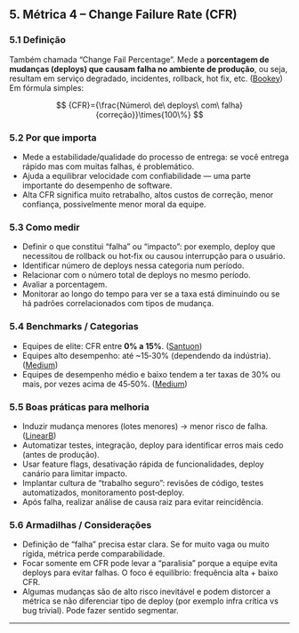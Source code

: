 
## 5. Métrica 4 – Change Failure Rate (CFR)

### 5.1 Definição

Também chamada “Change Fail Percentage”. Mede a **porcentagem de mudanças (deploys) que causam falha no ambiente de produção**, ou seja, resultam em serviço degradado, incidentes, rollback, hot fix, etc. ([Bookey][1])
Em fórmula simples:



```math

{CFR}={\frac{Número\ de\ deploys\ com\ falha} {correção}}\times{100\%}

```

### 5.2 Por que importa

* Mede a estabilidade/qualidade do processo de entrega: se você entrega rápido mas com muitas falhas, é problemático.
* Ajuda a equilibrar velocidade com confiabilidade — uma parte importante do desempenho de software.
* Alta CFR significa muito retrabalho, altos custos de correção, menor confiança, possivelmente menor moral da equipe.

### 5.3 Como medir

* Definir o que constitui “falha” ou “impacto”: por exemplo, deploy que necessitou de rollback ou hot‐fix ou causou interrupção para o usuário.
* Identificar número de deploys nessa categoria num período.
* Relacionar com o número total de deploys no mesmo período.
* Avaliar a porcentagem.
* Monitorar ao longo do tempo para ver se a taxa está diminuindo ou se há padrões correlacionados com tipos de mudança.

### 5.4 Benchmarks / Categorias

* Equipes de elite: CFR entre **0% a 15%**. ([Santuon][3])
* Equipes alto desempenho: até ~15‑30% (dependendo da indústria). ([Medium][7])
* Equipes de desempenho médio e baixo tendem a ter taxas de 30% ou mais, por vezes acima de 45‑50%. ([Medium][6])

### 5.5 Boas práticas para melhoria

* Induzir mudança menores (lotes menores) → menor risco de falha. ([LinearB][8])
* Automatizar testes, integração, deploy para identificar erros mais cedo (antes de produção).
* Usar feature flags, desativação rápida de funcionalidades, deploy canário para limitar impacto.
* Implantar cultura de “trabalho seguro”: revisões de código, testes automatizados, monitoramento post‑deploy.
* Após falha, realizar análise de causa raiz para evitar reincidência.

### 5.6 Armadilhas / Considerações

* Definição de “falha” precisa estar clara. Se for muito vaga ou muito rígida, métrica perde comparabilidade.
* Focar somente em CFR pode levar a “paralisia” porque a equipe evita deploys para evitar falhas. O foco é equilíbrio: frequência alta + baixo CFR.
* Algumas mudanças são de alto risco inevitável e podem distorcer a métrica se não diferenciar tipo de deploy (por exemplo infra crítica vs bug trivial). Pode fazer sentido segmentar.

---


[1]: https://www.bookey.app/book/accelerate?utm_source=chatgpt.com "Accelerate Chapter Summary | Nicole Forsgren"
[2]: https://waydev.co/accelerate-metrics/?utm_source=chatgpt.com "The \"Accelerate Four\": Metrics to measure DevOps performance"
[3]: https://www.santuon.com/accelerate-the-science-of-lean-software-and-devops-thoughts-and-review/?utm_source=chatgpt.com "Accelerate: The Science of Lean Software and DevOps - Thoughts and Review"
[4]: https://www.codurance.com/publications/2020/03/12/achieving-stability-and-speed-in-software-delivery?utm_source=chatgpt.com "Achieving Stability and Speed in Software Delivery | Codurance"
[5]: https://enji.ai/glossary/accelerate-metrics/?utm_source=chatgpt.com "What Are Accelerate Metrics? | Performance Metrics Glossary"
[6]: https://medium.com/%40muralidharnayakg/dora-metrics-assessing-devops-performance-b07a2411aaaf?utm_source=chatgpt.com "DORA Metrics: Assessing DevOps Performance | by Muralidhar Nayak | Paymatrix | Medium"
[7]: https://medium.com/%40dmyoko/the-four-key-metrics-from-accelerate-a53f75c105b6?utm_source=chatgpt.com "The Four Key Metrics from Accelerate | by Daniel Yokoyama | Medium"
[8]: https://linearb.io/blog/accelerate-metrics?utm_source=chatgpt.com "What Are The Four Accelerate Metrics And Why Do They Matter? | LinearB Blog"
[9]: https://dev.to/jonlauridsen/the-software-delivery-performance-model-dora-metrics-2nf4?utm_source=chatgpt.com "Accelerate's \"Software Delivery Performance\" model & DORA metrics - DEV Community"
[10]: https://en.wikipedia.org/wiki/DevOps_Research_and_Assessment?utm_source=chatgpt.com "DevOps Research and Assessment"
